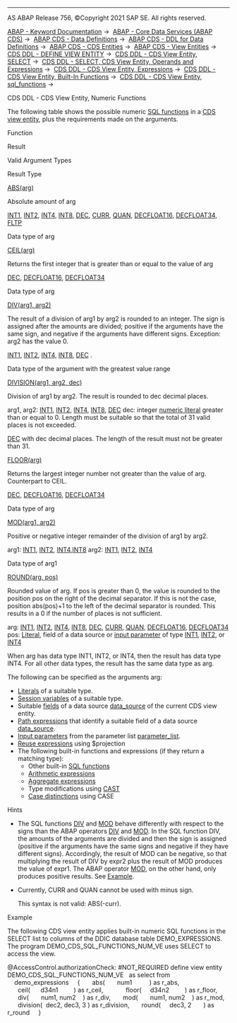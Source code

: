   

* * *

AS ABAP Release 756, ©Copyright 2021 SAP SE. All rights reserved.

[ABAP - Keyword Documentation](https://help.sap.com/doc/abapdocu_756_index_htm/7.56/en-US/abenabap.htm) →  [ABAP - Core Data Services (ABAP CDS)](https://help.sap.com/doc/abapdocu_756_index_htm/7.56/en-US/abencds.htm) →  [ABAP CDS - Data Definitions](https://help.sap.com/doc/abapdocu_756_index_htm/7.56/en-US/abencds_entities.htm) →  [ABAP CDS - DDL for Data Definitions](https://help.sap.com/doc/abapdocu_756_index_htm/7.56/en-US/abencds_f1_ddl_syntax.htm) →  [ABAP CDS - CDS Entities](https://help.sap.com/doc/abapdocu_756_index_htm/7.56/en-US/abencds_view_entity.htm) →  [ABAP CDS - View Entities](https://help.sap.com/doc/abapdocu_756_index_htm/7.56/en-US/abencds_v2_views.htm) →  [CDS DDL - DEFINE VIEW ENTITY](https://help.sap.com/doc/abapdocu_756_index_htm/7.56/en-US/abencds_define_view_entity.htm) →  [CDS DDL - CDS View Entity, SELECT](https://help.sap.com/doc/abapdocu_756_index_htm/7.56/en-US/abencds_select_statement_v2.htm) →  [CDS DDL - SELECT, CDS View Entity, Operands and Expressions](https://help.sap.com/doc/abapdocu_756_index_htm/7.56/en-US/abencds_operands_and_expr_v2.htm) →  [CDS DDL - CDS View Entity, Expressions](https://help.sap.com/doc/abapdocu_756_index_htm/7.56/en-US/abencds_expressions_v2.htm) →  [CDS DDL - CDS View Entity, Built-In Functions](https://help.sap.com/doc/abapdocu_756_index_htm/7.56/en-US/abencds_builtin_functions_v2.htm) →  [CDS DDL - CDS View Entity, sql\_functions](https://help.sap.com/doc/abapdocu_756_index_htm/7.56/en-US/abencds_sql_functions_v2.htm) → 

CDS DDL - CDS View Entity, Numeric Functions

The following table shows the possible numeric [SQL functions](https://help.sap.com/doc/abapdocu_756_index_htm/7.56/en-US/abensql_function_glosry.htm "Glossary Entry") in a [CDS view entity](https://help.sap.com/doc/abapdocu_756_index_htm/7.56/en-US/abencds_v2_view_glosry.htm "Glossary Entry"), plus the requirements made on the arguments.

Function

Result

Valid Argument Types

Result Type

[ABS(arg)](https://help.sap.com/doc/abapdocu_756_index_htm/7.56/en-US/abensql_functions_numeric.htm)

Absolute amount of arg

[INT1](https://help.sap.com/doc/abapdocu_756_index_htm/7.56/en-US/abenddic_builtin_types.htm), [INT2](https://help.sap.com/doc/abapdocu_756_index_htm/7.56/en-US/abenddic_builtin_types.htm), [INT4](https://help.sap.com/doc/abapdocu_756_index_htm/7.56/en-US/abenddic_builtin_types.htm), [INT8](https://help.sap.com/doc/abapdocu_756_index_htm/7.56/en-US/abenddic_builtin_types.htm), [DEC](https://help.sap.com/doc/abapdocu_756_index_htm/7.56/en-US/abenddic_builtin_types.htm), [CURR](https://help.sap.com/doc/abapdocu_756_index_htm/7.56/en-US/abenddic_builtin_types.htm), [QUAN](https://help.sap.com/doc/abapdocu_756_index_htm/7.56/en-US/abenddic_builtin_types.htm), [DECFLOAT16](https://help.sap.com/doc/abapdocu_756_index_htm/7.56/en-US/abenddic_builtin_types.htm), [DECFLOAT34](https://help.sap.com/doc/abapdocu_756_index_htm/7.56/en-US/abenddic_builtin_types.htm), [FLTP](https://help.sap.com/doc/abapdocu_756_index_htm/7.56/en-US/abenddic_builtin_types.htm)

Data type of arg

[CEIL(arg)](https://help.sap.com/doc/abapdocu_756_index_htm/7.56/en-US/abensql_functions_numeric.htm)

Returns the first integer that is greater than or equal to the value of arg

[DEC](https://help.sap.com/doc/abapdocu_756_index_htm/7.56/en-US/abenddic_builtin_types.htm), [DECFLOAT16](https://help.sap.com/doc/abapdocu_756_index_htm/7.56/en-US/abenddic_builtin_types.htm), [DECFLOAT34](https://help.sap.com/doc/abapdocu_756_index_htm/7.56/en-US/abenddic_builtin_types.htm)

Data type of arg

[DIV(arg1, arg2)](https://help.sap.com/doc/abapdocu_756_index_htm/7.56/en-US/abensql_functions_numeric.htm)

The result of a division of arg1 by arg2 is rounded to an integer. The sign is assigned after the amounts are divided; positive if the arguments have the same sign, and negative if the arguments have different signs. Exception: arg2 has the value 0.

[INT1](https://help.sap.com/doc/abapdocu_756_index_htm/7.56/en-US/abenddic_builtin_types.htm), [INT2](https://help.sap.com/doc/abapdocu_756_index_htm/7.56/en-US/abenddic_builtin_types.htm), [INT4](https://help.sap.com/doc/abapdocu_756_index_htm/7.56/en-US/abenddic_builtin_types.htm), [INT8](https://help.sap.com/doc/abapdocu_756_index_htm/7.56/en-US/abenddic_builtin_types.htm), [DEC](https://help.sap.com/doc/abapdocu_756_index_htm/7.56/en-US/abenddic_builtin_types.htm) .

Data type of the argument with the greatest value range

[DIVISION(arg1, arg2, dec)](https://help.sap.com/doc/abapdocu_756_index_htm/7.56/en-US/abensql_functions_numeric.htm)

Division of arg1 by arg2. The result is rounded to dec decimal places.

arg1, arg2: [INT1](https://help.sap.com/doc/abapdocu_756_index_htm/7.56/en-US/abenddic_builtin_types.htm), [INT2](https://help.sap.com/doc/abapdocu_756_index_htm/7.56/en-US/abenddic_builtin_types.htm), [INT4](https://help.sap.com/doc/abapdocu_756_index_htm/7.56/en-US/abenddic_builtin_types.htm), [INT8](https://help.sap.com/doc/abapdocu_756_index_htm/7.56/en-US/abenddic_builtin_types.htm), [DEC](https://help.sap.com/doc/abapdocu_756_index_htm/7.56/en-US/abenddic_builtin_types.htm)
dec: integer [numeric literal](https://help.sap.com/doc/abapdocu_756_index_htm/7.56/en-US/abencds_literal_v2.htm) greater than or equal to 0. Length must be suitable so that the total of 31 valid places is not exceeded.

[DEC](https://help.sap.com/doc/abapdocu_756_index_htm/7.56/en-US/abenddic_builtin_types.htm) with dec decimal places. The length of the result must not be greater than 31.

[FLOOR(arg)](https://help.sap.com/doc/abapdocu_756_index_htm/7.56/en-US/abensql_functions_numeric.htm)

Returns the largest integer number not greater than the value of arg. Counterpart to CEIL.

[DEC](https://help.sap.com/doc/abapdocu_756_index_htm/7.56/en-US/abenddic_builtin_types.htm), [DECFLOAT16](https://help.sap.com/doc/abapdocu_756_index_htm/7.56/en-US/abenddic_builtin_types.htm), [DECFLOAT34](https://help.sap.com/doc/abapdocu_756_index_htm/7.56/en-US/abenddic_builtin_types.htm)

Data type of arg

[MOD(arg1, arg2)](https://help.sap.com/doc/abapdocu_756_index_htm/7.56/en-US/abensql_functions_numeric.htm)

Positive or negative integer remainder of the division of arg1 by arg2.

arg1: [INT1](https://help.sap.com/doc/abapdocu_756_index_htm/7.56/en-US/abenddic_builtin_types.htm), [INT2](https://help.sap.com/doc/abapdocu_756_index_htm/7.56/en-US/abenddic_builtin_types.htm), [INT4](https://help.sap.com/doc/abapdocu_756_index_htm/7.56/en-US/abenddic_builtin_types.htm),[INT8](https://help.sap.com/doc/abapdocu_756_index_htm/7.56/en-US/abenddic_builtin_types.htm)
arg2: [INT1](https://help.sap.com/doc/abapdocu_756_index_htm/7.56/en-US/abenddic_builtin_types.htm), [INT2](https://help.sap.com/doc/abapdocu_756_index_htm/7.56/en-US/abenddic_builtin_types.htm), [INT4](https://help.sap.com/doc/abapdocu_756_index_htm/7.56/en-US/abenddic_builtin_types.htm)

Data type of arg1

[ROUND(arg, pos)](https://help.sap.com/doc/abapdocu_756_index_htm/7.56/en-US/abensql_functions_numeric.htm)

Rounded value of arg. If pos is greater than 0, the value is rounded to the position pos on the right of the decimal separator. If this is not the case, position abs(pos)+1 to the left of the decimal separator is rounded. This results in a 0 if the number of places is not sufficient.

arg: [INT1](https://help.sap.com/doc/abapdocu_756_index_htm/7.56/en-US/abenddic_builtin_types.htm), [INT2](https://help.sap.com/doc/abapdocu_756_index_htm/7.56/en-US/abenddic_builtin_types.htm), [INT4](https://help.sap.com/doc/abapdocu_756_index_htm/7.56/en-US/abenddic_builtin_types.htm), [INT8](https://help.sap.com/doc/abapdocu_756_index_htm/7.56/en-US/abenddic_builtin_types.htm), [DEC](https://help.sap.com/doc/abapdocu_756_index_htm/7.56/en-US/abenddic_builtin_types.htm), [CURR](https://help.sap.com/doc/abapdocu_756_index_htm/7.56/en-US/abenddic_builtin_types.htm), [QUAN](https://help.sap.com/doc/abapdocu_756_index_htm/7.56/en-US/abenddic_builtin_types.htm), [DECFLOAT16](https://help.sap.com/doc/abapdocu_756_index_htm/7.56/en-US/abenddic_builtin_types.htm), [DECFLOAT34](https://help.sap.com/doc/abapdocu_756_index_htm/7.56/en-US/abenddic_builtin_types.htm)
pos: [Literal](https://help.sap.com/doc/abapdocu_756_index_htm/7.56/en-US/abencds_literal_v2.htm), field of a data source or [input parameter](https://help.sap.com/doc/abapdocu_756_index_htm/7.56/en-US/abencds_parameter_v2.htm) of type [INT1](https://help.sap.com/doc/abapdocu_756_index_htm/7.56/en-US/abenddic_builtin_types.htm), [INT2](https://help.sap.com/doc/abapdocu_756_index_htm/7.56/en-US/abenddic_builtin_types.htm), or [INT4](https://help.sap.com/doc/abapdocu_756_index_htm/7.56/en-US/abenddic_builtin_types.htm)

When arg has data type INT1, INT2, or INT4, then the result has data type INT4. For all other data types, the result has the same data type as arg.

The following can be specified as the arguments arg:

-   [Literals](https://help.sap.com/doc/abapdocu_756_index_htm/7.56/en-US/abencds_literal_v2.htm) of a suitable type.
-   [Session variables](https://help.sap.com/doc/abapdocu_756_index_htm/7.56/en-US/abencds_session_variable_v2.htm) of a suitable type.
-   Suitable [fields](https://help.sap.com/doc/abapdocu_756_index_htm/7.56/en-US/abencds_field_v2.htm) of a data source [data\_source](https://help.sap.com/doc/abapdocu_756_index_htm/7.56/en-US/abencds_data_source_v2.htm) of the current CDS view entity.
-   [Path expressions](https://help.sap.com/doc/abapdocu_756_index_htm/7.56/en-US/abencds_path_expression_v2.htm) that identify a suitable field of a data source [data\_source](https://help.sap.com/doc/abapdocu_756_index_htm/7.56/en-US/abencds_data_source_v2.htm).
-   [Input parameters](https://help.sap.com/doc/abapdocu_756_index_htm/7.56/en-US/abencds_parameter_v2.htm) from the parameter list [parameter\_list](https://help.sap.com/doc/abapdocu_756_index_htm/7.56/en-US/abencds_parameter_list_v2.htm).
-   [Reuse expressions](https://help.sap.com/doc/abapdocu_756_index_htm/7.56/en-US/abencds_reusable_expression_v2.htm) using $projection
-   The following built-in functions and expressions (if they return a matching type):
    -   Other built-in [SQL functions](https://help.sap.com/doc/abapdocu_756_index_htm/7.56/en-US/abencds_sql_functions_v2.htm)
    -   [Arithmetic expressions](https://help.sap.com/doc/abapdocu_756_index_htm/7.56/en-US/abencds_arithmetic_expression_v2.htm)
    -   [Aggregate expressions](https://help.sap.com/doc/abapdocu_756_index_htm/7.56/en-US/abencds_aggregate_functions_v2.htm)
    -   Type modifications using [CAST](https://help.sap.com/doc/abapdocu_756_index_htm/7.56/en-US/abencds_cast_expression_v2.htm)
    -   [Case distinctions](https://help.sap.com/doc/abapdocu_756_index_htm/7.56/en-US/abencds_case_expression_v2.htm) using CASE

Hints

-   The SQL functions [DIV](https://help.sap.com/doc/abapdocu_756_index_htm/7.56/en-US/abensql_functions_numeric.htm) and [MOD](https://help.sap.com/doc/abapdocu_756_index_htm/7.56/en-US/abensql_functions_numeric.htm) behave differently with respect to the signs than the ABAP operators [DIV](https://help.sap.com/doc/abapdocu_756_index_htm/7.56/en-US/abenarith_operators.htm) and [MOD](https://help.sap.com/doc/abapdocu_756_index_htm/7.56/en-US/abenarith_operators.htm). In the SQL function DIV, the amounts of the arguments are divided and then the sign is assigned (positive if the arguments have the same signs and negative if they have different signs). Accordingly, the result of MOD can be negative, so that multiplying the result of DIV by expr2 plus the result of MOD produces the value of expr1. The ABAP operator [MOD](https://help.sap.com/doc/abapdocu_756_index_htm/7.56/en-US/abenarith_operators.htm), on the other hand, only produces positive results. See [Example](https://help.sap.com/doc/abapdocu_756_index_htm/7.56/en-US/abensql_functions_numeric.htm).
-   Currently, CURR and QUAN cannot be used with minus sign.
    
    This syntax is not valid: ABS(-curr).
    

Example

The following CDS view entity applies built-in numeric SQL functions in the SELECT list to columns of the DDIC database table DEMO\_EXPRESSIONS. The program DEMO\_CDS\_SQL\_FUNCTIONS\_NUM\_VE uses SELECT to access the view.

@AccessControl.authorizationCheck: #NOT\_REQUIRED
define view entity DEMO\_CDS\_SQL\_FUNCTIONS\_NUM\_VE
  as select from
    demo\_expressions
    {
      abs(       num1          ) as r\_abs,
      ceil(      d34n1         ) as r\_ceil,      
      floor(     d34n2         ) as r\_floor,
      div(       num1, num2    ) as r\_div,
      mod(       num1, num2    ) as r\_mod,
      division(  dec2, dec3, 3 ) as r\_division,
      round(     dec3, 2       ) as r\_round
    }